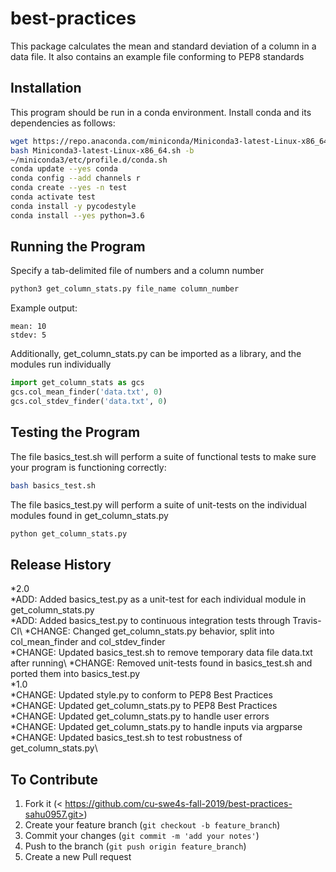# best-practices
This package calculates the mean and standard deviation of a column in a data file. It also contains an example file conforming to PEP8 standards

## Installation
This program should be run in a conda environment. Install conda and its dependencies as follows:
```sh
wget https://repo.anaconda.com/miniconda/Miniconda3-latest-Linux-x86_64.sh
bash Miniconda3-latest-Linux-x86_64.sh -b
~/miniconda3/etc/profile.d/conda.sh
conda update --yes conda
conda config --add channels r
conda create --yes -n test
conda activate test
conda install -y pycodestyle
conda install --yes python=3.6
```

## Running the Program
Specify a tab-delimited file of numbers and a column number

```sh
python3 get_column_stats.py file_name column_number
```

Example output:
```
mean: 10
stdev: 5
```
Additionally, get_column_stats.py can be imported as a library, and the modules run individually 

```python
import get_column_stats as gcs
gcs.col_mean_finder('data.txt', 0)
gcs.col_stdev_finder('data.txt', 0) 
```

## Testing the Program
The file basics_test.sh will perform a suite of functional tests to make sure your program is functioning correctly:
```sh
bash basics_test.sh
```
The file basics_test.py will perform a suite of unit-tests on the individual modules found in get_column_stats.py
```python
python get_column_stats.py
```

## Release History
*2.0\
	*ADD: Added basics_test.py as a unit-test for each individual module in get_column_stats.py\
	*ADD: Added basics_test.py to continuous integration tests through Travis-CI\ 
	*CHANGE: Changed get_column_stats.py behavior, split into col_mean_finder and col_stdev_finder\
	*CHANGE: Updated basics_test.sh to remove temporary data file data.txt after running\ 
	*CHANGE: Removed unit-tests found in basics_test.sh and ported them into basics_test.py\
*1.0\
	*CHANGE: Updated style.py to conform to PEP8 Best Practices\
	*CHANGE: Updated get_column_stats.py to PEP8 Best Practices\
	*CHANGE: Updated get_column_stats.py to handle user errors\
	*CHANGE: Updated get_column_stats.py to handle inputs via argparse\
	*CHANGE: Updated basics_test.sh to test robustness of get_column_stats.py\

## To Contribute
1. Fork it (< https://github.com/cu-swe4s-fall-2019/best-practices-sahu0957.git>)
2. Create your feature branch (`git checkout -b feature_branch`)
3. Commit your changes (`git commit -m 'add your notes'`)
4. Push to the branch (`git push origin feature_branch`)
5. Create a new Pull request


